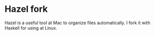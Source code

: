 # Hazel fork

Hazel is a useful tool at Mac to organize files automatically. I fork it with Haskell for using at Linux.
